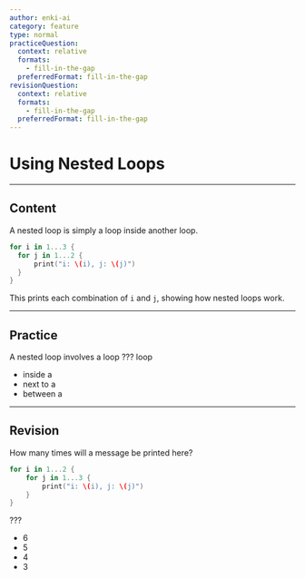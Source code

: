 ```yaml
---
author: enki-ai
category: feature
type: normal
practiceQuestion:
  context: relative
  formats:
    - fill-in-the-gap
  preferredFormat: fill-in-the-gap
revisionQuestion:
  context: relative
  formats:
    - fill-in-the-gap
  preferredFormat: fill-in-the-gap
---
```


# Using Nested Loops

---
## Content

A nested loop is simply a loop inside another loop.

  ```swift
for i in 1...3 {
    for j in 1...2 {
        print("i: \(i), j: \(j)")
    }
}
```

This prints each combination of `i` and `j`, showing how nested loops work.

---
## Practice

A nested loop involves a loop ??? loop

- inside a
- next to a
- between a

---
## Revision

How many times will a message be printed here?

```swift
for i in 1...2 {
    for j in 1...3 {
        print("i: \(i), j: \(j)")
    }
}
```

???

- 6
- 5
- 4
- 3

